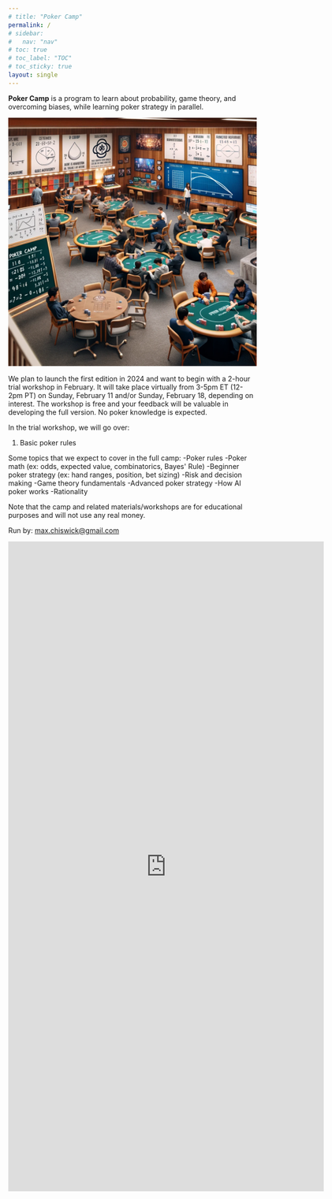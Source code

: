 ```yaml
---
# title: "Poker Camp"
permalink: /
# sidebar:
#   nav: "nav"
# toc: true
# toc_label: "TOC"
# toc_sticky: true
layout: single
---
```

**Poker Camp** is a program to learn about probability, game theory, and overcoming biases, while learning poker strategy in parallel. 

![Poker Camp](./assets/pc.png)

We plan to launch the first edition in 2024 and want to begin with a 2-hour trial workshop in February. It will take place virtually from 3-5pm ET (12-2pm PT) on Sunday, February 11 and/or Sunday, February 18, depending on interest. The workshop is free and your feedback will be valuable in developing the full version. No poker knowledge is expected.

In the trial workshop, we will go over: 
1. Basic poker rules

Some topics that we expect to cover in the full camp: 
-Poker rules
-Poker math (ex: odds, expected value, combinatorics, Bayes' Rule)
-Beginner poker strategy (ex: hand ranges, position, bet sizing)
-Risk and decision making
-Game theory fundamentals
-Advanced poker strategy
-How AI poker works 
-Rationality 

Note that the camp and related materials/workshops are for educational purposes and will not use any real money. 


Run by: max.chiswick@gmail.com

<iframe src="https://docs.google.com/forms/d/e/1FAIpQLSeHNy67Atz4ytwhbW8AsUcONtZ3F8TqWvpqlognYIWm9rmnFg/viewform?embedded=true" width="640" height="1319" frameborder="0" marginheight="0" marginwidth="0">Loading…</iframe>

